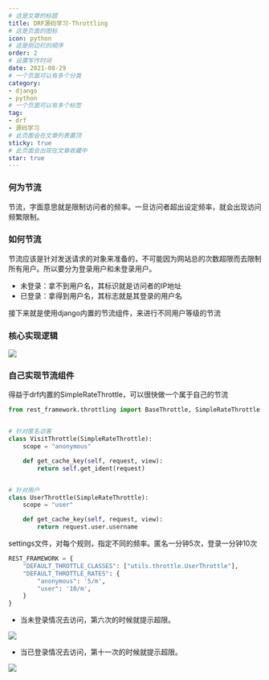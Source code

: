 ```yaml
---
# 这是文章的标题
title: DRF源码学习-Throttling
# 这是页面的图标
icon: python
# 这是侧边栏的顺序
order: 2
# 设置写作时间
date: 2021-08-29
# 一个页面可以有多个分类
category:
- django
- python
# 一个页面可以有多个标签
tag:
- drf
- 源码学习
# 此页面会在文章列表置顶
sticky: true
# 此页面会出现在文章收藏中
star: true
---
```


### 何为节流
节流，字面意思就是限制访问者的频率。一旦访问者超出设定频率，就会出现访问频繁限制。

### 如何节流
节流应该是针对发送请求的对象来准备的，不可能因为网站总的次数超限而去限制所有用户。所以要分为登录用户和未登录用户。

- 未登录：拿不到用户名，其标识就是访问者的IP地址
- 已登录：拿得到用户名，其标志就是其登录的用户名

接下来就是使用django内置的节流组件，来进行不同用户等级的节流

### 核心实现逻辑
![](https://miclon-job.oss-cn-hangzhou.aliyuncs.com/img/20220608222234.png)

### 自己实现节流组件
得益于drf内置的SimpleRateThrottle，可以很快做一个属于自己的节流
```python
from rest_framework.throttling import BaseThrottle, SimpleRateThrottle


# 针对匿名访客
class VisitThrottle(SimpleRateThrottle):
    scope = "anonymous"

    def get_cache_key(self, request, view):
        return self.get_ident(request)


# 针对用户
class UserThrottle(SimpleRateThrottle):
    scope = "user"

    def get_cache_key(self, request, view):
        return request.user.username

```
settings文件，对每个规则，指定不同的频率。匿名一分钟5次，登录一分钟10次
```python
REST_FRAMEWORK = {
    "DEFAULT_THROTTLE_CLASSES": ["utils.throttle.UserThrottle"],
    "DEFAULT_THROTTLE_RATES": {
        "anonymous": '5/m',
        "user": '10/m',
    }
}
```

- 当未登录情况去访问，第六次的时候就提示超限。

![](https://miclon-job.oss-cn-hangzhou.aliyuncs.com/img/20220608222255.png)

- 当已登录情况去访问，第十一次的时候就提示超限。

![](https://miclon-job.oss-cn-hangzhou.aliyuncs.com/img/20220608222309.png)

